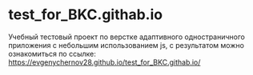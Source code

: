 # test_for_BKC.githab.io

Учебный тестовый проект по верстке адаптивного одностраничного приложения с небольшим использованием js,
с результатом можно ознакомиться по ссылке: https://evgenychernov28.github.io/test_for_BKC.githab.io/
